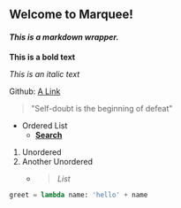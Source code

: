 ## Welcome to Marquee!

#### *This is a markdown wrapper.*

**This is a bold text**

*This is an italic text*

Github: [A Link](https://github.com/angelCarias/marquee)

> "Self-doubt is the beginning of defeat"

* Ordered List
   * [**Search**](https://google.com)

1. Unordered
1. Another Unordered
   * > *List*

```python
greet = lambda name: 'hello' + name
```